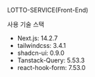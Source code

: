 LOTTO-SERVICE(Front-End)

사용 기술 스택

- Next.js: 14.2.7
- tailwindcss: 3.4.1
- shadcn-ui: 0.9.0
- Tanstack-Query: 5.53.3
- react-hook-form: 7.53.0

